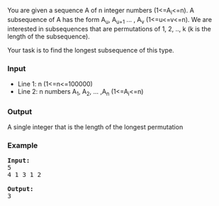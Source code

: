 <p>You are given a sequence A of n integer numbers (1&lt;=A<sub>i</sub>&lt;=n). A subsequence of A has the form A<sub>u</sub>, A<sub>u+1</sub> ... , A<sub>v</sub> (1&lt;=u&lt;=v&lt;=n). We are interested in subsequences that are permutations of 1, 2, .., k (k is the length of the subsequence).
</p><p> Your task is to find the longest subsequence of this type.

</p><h3>Input</h3>
<p>
</p><ul>
<li> Line 1: n (1&lt;=n&lt;=100000)
</li><li> Line 2: n numbers A<sub>1</sub>, A<sub>2</sub>, ... ,A<sub>n</sub> (1&lt;=A<sub>i</sub>&lt;=n)
</li></ul>

<h3>Output</h3>
<p>A single integer that is the length of the longest permutation

</p><h3>Example</h3>

<pre><b>Input:</b>
5
4 1 3 1 2

<b>Output:</b>
3
</pre>